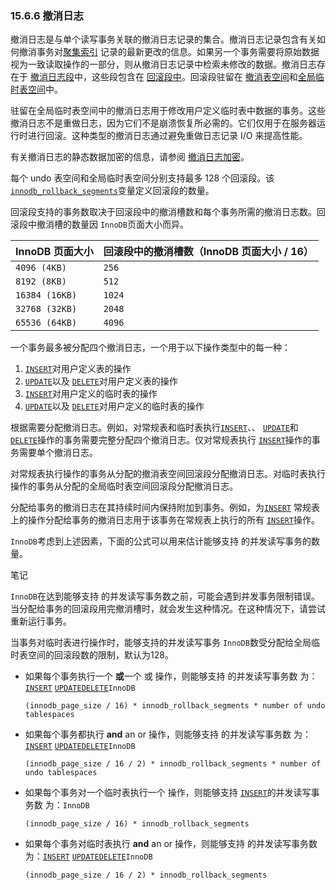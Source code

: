 ### 15.6.6 撤消日志

撤消日志是与单个读写事务关联的撤消日志记录的集合。撤消日志记录包含有关如何撤消事务对[聚集索引](https://dev.mysql.com/doc/refman/8.0/en/glossary.html#glos_clustered_index) 记录的最新更改的信息。如果另一个事务需要将原始数据视为一致读取操作的一部分，则从撤消日志记录中检索未修改的数据。撤消日志存在于 [撤消日志段](https://dev.mysql.com/doc/refman/8.0/en/glossary.html#glos_undo_log_segment)中，这些段包含在 [回滚段中](https://dev.mysql.com/doc/refman/8.0/en/glossary.html#glos_rollback_segment)。回滚段驻留在 [撤消表空间](https://dev.mysql.com/doc/refman/8.0/en/glossary.html#glos_undo_tablespace)和[全局临时表空间](https://dev.mysql.com/doc/refman/8.0/en/glossary.html#glos_global_temporary_tablespace)中。

驻留在全局临时表空间中的撤消日志用于修改用户定义临时表中数据的事务。这些撤消日志不是重做日志，因为它们不是崩溃恢复所必需的。它们仅用于在服务器运行时进行回滚。这种类型的撤消日志通过避免重做日志记录 I/O 来提高性能。

有关撤消日志的静态数据加密的信息，请参阅 [撤消日志加密](https://dev.mysql.com/doc/refman/8.0/en/innodb-data-encryption.html#innodb-data-encryption-undo-log)。

每个 undo 表空间和全局临时表空间分别支持最多 128 个回滚段。该 [`innodb_rollback_segments`](https://dev.mysql.com/doc/refman/8.0/en/innodb-parameters.html#sysvar_innodb_rollback_segments)变量定义回滚段的数量。

回滚段支持的事务数取决于回滚段中的撤消槽数和每个事务所需的撤消日志数。回滚段中撤消槽的数量因 `InnoDB`页面大小而异。

| InnoDB 页面大小 | 回滚段中的撤消槽数（InnoDB 页面大小 / 16） |
| :-------------- | :----------------------------------------- |
| `4096 (4KB)`    | `256`                                      |
| `8192 (8KB)`    | `512`                                      |
| `16384 (16KB)`  | `1024`                                     |
| `32768 (32KB)`  | `2048`                                     |
| `65536 (64KB)`  | `4096`                                     |

一个事务最多被分配四个撤消日志，一个用于以下操作类型中的每一种：

1. [`INSERT`](https://dev.mysql.com/doc/refman/8.0/en/insert.html)对用户定义表的操作
2. [`UPDATE`](https://dev.mysql.com/doc/refman/8.0/en/update.html)以及 [`DELETE`](https://dev.mysql.com/doc/refman/8.0/en/delete.html)对用户定义表的操作
3. [`INSERT`](https://dev.mysql.com/doc/refman/8.0/en/insert.html)对用户定义的临时表的操作
4. [`UPDATE`](https://dev.mysql.com/doc/refman/8.0/en/update.html)以及 [`DELETE`](https://dev.mysql.com/doc/refman/8.0/en/delete.html)对用户定义的临时表的操作

根据需要分配撤消日志。例如，对常规表和临时表执行[`INSERT`](https://dev.mysql.com/doc/refman/8.0/en/insert.html)、、 [`UPDATE`](https://dev.mysql.com/doc/refman/8.0/en/update.html)和 [`DELETE`](https://dev.mysql.com/doc/refman/8.0/en/delete.html)操作的事务需要完整分配四个撤消日志。仅对常规表执行 [`INSERT`](https://dev.mysql.com/doc/refman/8.0/en/insert.html)操作的事务需要单个撤消日志。

对常规表执行操作的事务从分配的撤消表空间回滚段分配撤消日志。对临时表执行操作的事务从分配的全局临时表空间回滚段分配撤消日志。

分配给事务的撤消日志在其持续时间内保持附加到事务。例如，为[`INSERT`](https://dev.mysql.com/doc/refman/8.0/en/insert.html) 常规表上的操作分配给事务的撤消日志用于该事务在常规表上执行的所有 [`INSERT`](https://dev.mysql.com/doc/refman/8.0/en/insert.html)操作。

`InnoDB`考虑到上述因素，下面的公式可以用来估计能够支持 的并发读写事务的数量。

笔记

`InnoDB`在达到能够支持 的并发读写事务数之前，可能会遇到并发事务限制错误。当分配给事务的回滚段用完撤消槽时，就会发生这种情况。在这种情况下，请尝试重新运行事务。

当事务对临时表进行操作时，能够支持的并发读写事务 `InnoDB`数受分配给全局临时表空间的回滚段数的限制，默认为128。

- 如果每个事务执行一个 **或**一个 或 操作，则能够支持 的并发读写事务数 为：[`INSERT`](https://dev.mysql.com/doc/refman/8.0/en/insert.html) [`UPDATE`](https://dev.mysql.com/doc/refman/8.0/en/update.html)[`DELETE`](https://dev.mysql.com/doc/refman/8.0/en/delete.html)`InnoDB`

  ```none
  (innodb_page_size / 16) * innodb_rollback_segments * number of undo tablespaces
  ```

- 如果每个事务都执行 **and** an or 操作，则能够支持 的并发读写事务数 为：[`INSERT`](https://dev.mysql.com/doc/refman/8.0/en/insert.html) [`UPDATE`](https://dev.mysql.com/doc/refman/8.0/en/update.html)[`DELETE`](https://dev.mysql.com/doc/refman/8.0/en/delete.html)`InnoDB`

  ```none
  (innodb_page_size / 16 / 2) * innodb_rollback_segments * number of undo tablespaces
  ```

- 如果每个事务对一个临时表执行一个 操作，则能够支持 [`INSERT`](https://dev.mysql.com/doc/refman/8.0/en/insert.html)的并发读写事务数 为：`InnoDB`

  ```none
  (innodb_page_size / 16) * innodb_rollback_segments
  ```

- 如果每个事务对临时表执行 **and** an or 操作，则能够支持 的并发读写事务数 为：[`INSERT`](https://dev.mysql.com/doc/refman/8.0/en/insert.html) [`UPDATE`](https://dev.mysql.com/doc/refman/8.0/en/update.html)[`DELETE`](https://dev.mysql.com/doc/refman/8.0/en/delete.html)`InnoDB`

  ```none
  (innodb_page_size / 16 / 2) * innodb_rollback_segments
  ```